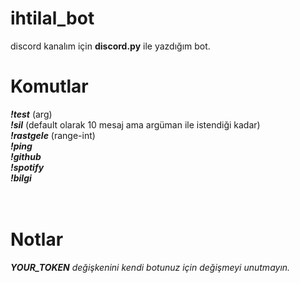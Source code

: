 # ihtilal_bot
discord kanalım için <b>discord.py</b> ile yazdığım bot.


# Komutlar
<b><i>!test</i></b> (arg) <br>
<b><i>!sil</i></b> (default olarak 10 mesaj ama argüman ile istendiği kadar)<br>
<b><i>!rastgele</i></b> (range-int)<br>
<b><i>!ping</i></b><br>
<b><i>!github</i></b><br>
<b><i>!spotify</i></b><br>
<b><i>!bilgi</i></b><br>
<br><br>

# Notlar

<i><b>YOUR_TOKEN</b> değişkenini kendi botunuz için değişmeyi unutmayın.</i>
